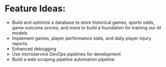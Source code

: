 # Feature Ideas:
- Build and optimize a database to store historical games, sports odds, game outcome scores, and more to build a foundation for training our AI models
- Implement games, player performance stats, and daily player injury reports. 
- Enhanced debugging
- Use microservice DevOps pipelines for development
- Build a web scraping pipeline automation pipeline